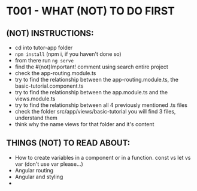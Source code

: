 # T001 - WHAT (NOT) TO DO FIRST
## (NOT) INSTRUCTIONS:
- cd into tutor-app folder
- `npm install` (npm i, if you haven't done so) 
- from there run `ng serve`
- find the #(not)Important! comment using search entire project
- check the app-routing.module.ts
- try to find the relationship between the app-routing.module.ts, the basic-tutorial.component.ts
- try to find the relationship between the app.module.ts and the views.module.ts
- try to find the relationship between all 4 previously mentioned .ts files
- check the folder src/app/views/basic-tutorial you will find 3 files, understand them
- think why the name views for that folder and it's content


## THINGS (NOT) TO READ ABOUT:
- How to create variables in a component or in a function. const vs let vs var (don't use var please...)
- Angular routing
- Angular and styling
- 
